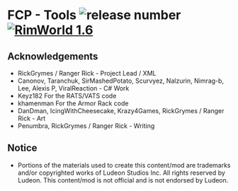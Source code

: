 # FCP - Tools  ![release number](https://img.shields.io/badge/release-unreleased-red) [![RimWorld 1.6](https://img.shields.io/badge/RimWorld-1.6-green.svg?longCache=true&style=flat)](http://rimworldgame.com/)

## Acknowledgements
- RickGrymes / Ranger Rick - Project Lead / XML
- Canonov, Taranchuk, SirMashedPotato, Scurvyez, Nalzurin, Nimrag-b, Lee, Alexis P, ViralReaction - C# Work
- Keyz182 For the RATS/VATS code
- khamenman For the Armor Rack code
- DanDman, IcingWithCheesecake, Krazy4Games, RickGrymes / Ranger Rick - Art
- Penumbra, RickGrymes / Ranger Rick - Writing

## Notice
- Portions of the materials used to create this content/mod are trademarks and/or copyrighted works of Ludeon Studios Inc. All rights reserved by Ludeon. This content/mod is not official and is not endorsed by Ludeon.
